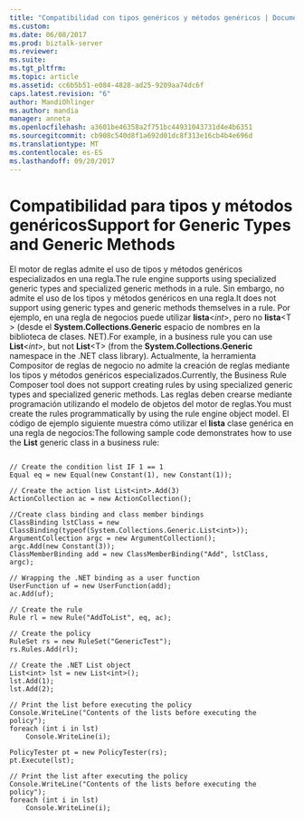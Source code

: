 ```yaml
---
title: "Compatibilidad con tipos genéricos y métodos genéricos | Documentos de Microsoft"
ms.custom: 
ms.date: 06/08/2017
ms.prod: biztalk-server
ms.reviewer: 
ms.suite: 
ms.tgt_pltfrm: 
ms.topic: article
ms.assetid: cc6b5b51-e084-4828-ad25-9209aa74dc6f
caps.latest.revision: "6"
author: MandiOhlinger
ms.author: mandia
manager: anneta
ms.openlocfilehash: a3601be46358a2f751bc44931043731d4e4b6351
ms.sourcegitcommit: cb908c540d8f1a692d01dc8f313e16cb4b4e696d
ms.translationtype: MT
ms.contentlocale: es-ES
ms.lasthandoff: 09/20/2017
---
```

# <a name="support-for-generic-types-and-generic-methods"></a><span data-ttu-id="c5350-102">Compatibilidad para tipos y métodos genéricos</span><span class="sxs-lookup"><span data-stu-id="c5350-102">Support for Generic Types and Generic Methods</span></span>
<span data-ttu-id="c5350-103">El motor de reglas admite el uso de tipos y métodos genéricos especializados en una regla.</span><span class="sxs-lookup"><span data-stu-id="c5350-103">The rule engine supports using specialized generic types and specialized generic methods in a rule.</span></span> <span data-ttu-id="c5350-104">Sin embargo, no admite el uso de los tipos y métodos genéricos en una regla.</span><span class="sxs-lookup"><span data-stu-id="c5350-104">It does not support using generic types and generic methods themselves in a rule.</span></span> <span data-ttu-id="c5350-105">Por ejemplo, en una regla de negocios puede utilizar **lista**\<*int*>, pero no **lista**\<T > (desde el  **System.Collections.Generic** espacio de nombres en la biblioteca de clases. NET).</span><span class="sxs-lookup"><span data-stu-id="c5350-105">For example, in a business rule you can use **List**\<*int*>, but not **List**\<T> (from the **System.Collections.Generic** namespace in the .NET class library).</span></span> <span data-ttu-id="c5350-106">Actualmente, la herramienta Compositor de reglas de negocio no admite la creación de reglas mediante los tipos y métodos genéricos especializados.</span><span class="sxs-lookup"><span data-stu-id="c5350-106">Currently, the Business Rule Composer tool does not support creating rules by using specialized generic types and specialized generic methods.</span></span> <span data-ttu-id="c5350-107">Las reglas deben crearse mediante programación utilizando el modelo de objetos del motor de reglas.</span><span class="sxs-lookup"><span data-stu-id="c5350-107">You must create the rules programmatically by using the rule engine object model.</span></span> <span data-ttu-id="c5350-108">El código de ejemplo siguiente muestra cómo utilizar el **lista** clase genérica en una regla de negocios:</span><span class="sxs-lookup"><span data-stu-id="c5350-108">The following sample code demonstrates how to use the **List** generic class in a business rule:</span></span>  
  
```  
  
// Create the condition list IF 1 == 1  
Equal eq = new Equal(new Constant(1), new Constant(1));  
  
// Create the action list List<int>.Add(3)  
ActionCollection ac = new ActionCollection();  
  
//Create class binding and class member bindings  
ClassBinding lstClass = new ClassBinding(typeof(System.Collections.Generic.List<int>));  
ArgumentCollection argc = new ArgumentCollection();  
argc.Add(new Constant(3));  
ClassMemberBinding add = new ClassMemberBinding("Add", lstClass, argc);  
  
// Wrapping the .NET binding as a user function  
UserFunction uf = new UserFunction(add);  
ac.Add(uf);  
  
// Create the rule  
Rule rl = new Rule("AddToList", eq, ac);  
  
// Create the policy  
RuleSet rs = new RuleSet("GenericTest");  
rs.Rules.Add(rl);  
  
// Create the .NET List object  
List<int> lst = new List<int>();  
lst.Add(1);  
lst.Add(2);  
  
// Print the list before executing the policy  
Console.WriteLine("Contents of the lists before executing the policy");  
foreach (int i in lst)  
    Console.WriteLine(i);  
  
PolicyTester pt = new PolicyTester(rs);  
pt.Execute(lst);  
  
// Print the list after executing the policy  
Console.WriteLine("Contents of the lists before executing the policy");  
foreach (int i in lst)  
    Console.WriteLine(i);  
```